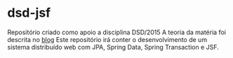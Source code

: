 # dsd-jsf
Repositório criado como apoio a disciplina DSD/2015
A teoria da matéria foi descrita no [blog](http://dirceuprofessor.blogspot.com.br/search/label/Desenvolvimento%20de%20Sistema%20Web)
Este repositório irá conter o desenvolvimento de um sistema distribuído web com JPA, Spring Data, Spring Transaction e JSF.

